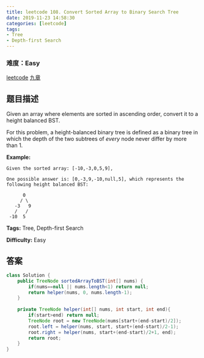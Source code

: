 ```yaml
---
title: leetcode 108. Convert Sorted Array to Binary Search Tree
date: 2019-11-23 14:58:30
categories: [leetcode]
tags:
- Tree
- Depth-first Search
---
```

### 难度：Easy

<a href="https://leetcode.com/problems/convert-sorted-array-to-binary-search-tree/">leetcode</a>
<a href="https://www.jiuzhang.com/solution/convert-sorted-array-to-binary-search-tree/">九章</a>
## 题目描述
Given an array where elements are sorted in ascending order, convert it to a
height balanced BST.

For this problem, a height-balanced binary tree is defined as a binary tree in
which the depth of the two subtrees of _every_ node never differ by more than
1.

**Example:**
        
    Given the sorted array: [-10,-3,0,5,9],
    
    One possible answer is: [0,-3,9,-10,null,5], which represents the following height balanced BST:
    
          0
         / \
       -3   9
       /   /
     -10  5
    


**Tags:** Tree, Depth-first Search

**Difficulty:** Easy
## 答案
<!--more-->
```java
class Solution {
    public TreeNode sortedArrayToBST(int[] nums) {
        if(nums==null || nums.length<1) return null;
        return helper(nums, 0, nums.length-1);
    }
    
    private TreeNode helper(int[] nums, int start, int end){
        if(start>end) return null;
        TreeNode root = new TreeNode(nums[start+(end-start)/2]);
        root.left = helper(nums, start, start+(end-start)/2-1);
        root.right = helper(nums, start+(end-start)/2+1, end);
        return root;
    }
}
```